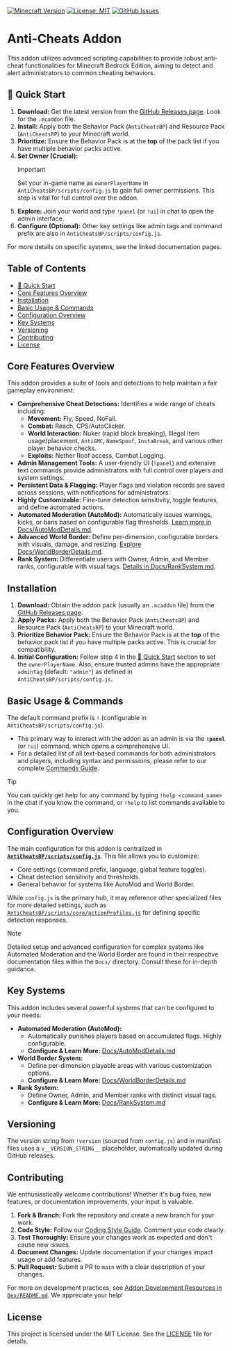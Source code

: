 [![Minecraft Version](https://img.shields.io/badge/Minecraft-1.21.90+-green)](https://www.minecraft.net/)
[![License: MIT](https://img.shields.io/badge/License-MIT-yellow.svg)](LICENSE)
[![GitHub Issues](https://img.shields.io/github/issues/SjnExe/AntiCheats?style=flat-square)](https://github.com/SjnExe/AntiCheats/issues)

# Anti-Cheats Addon

This addon utilizes advanced scripting capabilities to provide robust anti-cheat functionalities for Minecraft Bedrock Edition, aiming to detect and alert administrators to common cheating behaviors.

## 🚀 Quick Start

1.  **Download:** Get the latest version from the [GitHub Releases page](https://github.com/placeholder_username/placeholder_repo/releases). Look for the `.mcaddon` file.
2.  **Install:** Apply both the Behavior Pack (`AntiCheatsBP`) and Resource Pack (`AntiCheatsRP`) to your Minecraft world.
3.  **Prioritize:** Ensure the Behavior Pack is at the **top** of the pack list if you have multiple behavior packs active.
4.  **Set Owner (Crucial):**
    > [!IMPORTANT]
    > Set your in-game name as `ownerPlayerName` in `AntiCheatsBP/scripts/config.js` to gain full owner permissions. This step is vital for full control over the addon.
5.  **Explore:** Join your world and type `!panel` (or `!ui`) in chat to open the admin interface.
6.  **Configure (Optional):** Other key settings like admin tags and command prefix are also in `AntiCheatsBP/scripts/config.js`.

For more details on specific systems, see the linked documentation pages.

## Table of Contents
*   [🚀 Quick Start](#-quick-start)
*   [Core Features Overview](#core-features-overview)
*   [Installation](#installation)
*   [Basic Usage & Commands](#basic-usage--commands)
*   [Configuration Overview](#configuration-overview)
*   [Key Systems](#key-systems)
*   [Versioning](#versioning)
*   [Contributing](#contributing)
*   [License](#license)

## Core Features Overview

This addon provides a suite of tools and detections to help maintain a fair gameplay environment:

*   **Comprehensive Cheat Detections:** Identifies a wide range of cheats including:
    *   **Movement:** Fly, Speed, NoFall.
    *   **Combat:** Reach, CPS/AutoClicker.
    *   **World Interaction:** Nuker (rapid block breaking), Illegal Item usage/placement, `AntiGMC`, `NameSpoof`, `InstaBreak`, and various other player behavior checks.
    *   **Exploits:** Nether Roof access, Combat Logging.
*   **Admin Management Tools:** A user-friendly UI (`!panel`) and extensive text commands provide administrators with full control over players and system settings.
*   **Persistent Data & Flagging:** Player flags and violation records are saved across sessions, with notifications for administrators.
*   **Highly Customizable:** Fine-tune detection sensitivity, toggle features, and define automated actions.
*   **Automated Moderation (AutoMod):** Automatically issues warnings, kicks, or bans based on configurable flag thresholds. [Learn more in Docs/AutoModDetails.md](Docs/AutoModDetails.md).
*   **Advanced World Border:** Define per-dimension, configurable borders with visuals, damage, and resizing. [Explore Docs/WorldBorderDetails.md](Docs/WorldBorderDetails.md).
*   **Rank System:** Differentiate users with Owner, Admin, and Member ranks, configurable with visual tags. [Details in Docs/RankSystem.md](Docs/RankSystem.md).

## Installation

1.  **Download:** Obtain the addon pack (usually an `.mcaddon` file) from the [GitHub Releases page](https://github.com/placeholder_username/placeholder_repo/releases).
2.  **Apply Packs:** Apply both the Behavior Pack (`AntiCheatsBP`) and Resource Pack (`AntiCheatsRP`) to your Minecraft world.
3.  **Prioritize Behavior Pack:** Ensure the Behavior Pack is at the **top** of the behavior pack list if you have multiple packs active. This is crucial for compatibility.
4.  **Initial Configuration:** Follow step 4 in the [🚀 Quick Start](#-quick-start) section to set the `ownerPlayerName`. Also, ensure trusted admins have the appropriate `adminTag` (default: `"admin"`) as defined in `AntiCheatsBP/scripts/config.js`.

## Basic Usage & Commands

The default command prefix is `!` (configurable in `AntiCheatsBP/scripts/config.js`).
*   The primary way to interact with the addon as an admin is via the **`!panel`** (or `!ui`) command, which opens a comprehensive UI.
*   For a detailed list of all text-based commands for both administrators and players, including syntax and permissions, please refer to our complete [Commands Guide](Docs/Commands.md).

> [!TIP]
> You can quickly get help for any command by typing `!help <command_name>` in the chat if you know the command, or `!help` to list commands available to you.

## Configuration Overview

The main configuration for this addon is centralized in **[`AntiCheatsBP/scripts/config.js`](AntiCheatsBP/scripts/config.js)**. This file allows you to customize:
*   Core settings (command prefix, language, global feature toggles).
*   Cheat detection sensitivity and thresholds.
*   General behavior for systems like AutoMod and World Border.

While `config.js` is the primary hub, it may reference other specialized files for more detailed settings, such as [`AntiCheatsBP/scripts/core/actionProfiles.js`](AntiCheatsBP/scripts/core/actionProfiles.js) for defining specific detection responses.

> [!NOTE]
> Detailed setup and advanced configuration for complex systems like Automated Moderation and the World Border are found in their respective documentation files within the `Docs/` directory. Consult these for in-depth guidance.

## Key Systems

This addon includes several powerful systems that can be configured to your needs:

*   **Automated Moderation (AutoMod):**
    *   Automatically punishes players based on accumulated flags. Highly configurable.
    *   **Configure & Learn More:** [Docs/AutoModDetails.md](Docs/AutoModDetails.md)
*   **World Border System:**
    *   Define per-dimension playable areas with various customization options.
    *   **Configure & Learn More:** [Docs/WorldBorderDetails.md](Docs/WorldBorderDetails.md)
*   **Rank System:**
    *   Define Owner, Admin, and Member ranks with distinct visual tags.
    *   **Configure & Learn More:** [Docs/RankSystem.md](Docs/RankSystem.md)

## Versioning

The version string from `!version` (sourced from `config.js`) and in manifest files uses a `v__VERSION_STRING__` placeholder, automatically updated during GitHub releases.

## Contributing

We enthusiastically welcome contributions! Whether it's bug fixes, new features, or documentation improvements, your input is valuable.
1.  **Fork & Branch:** Fork the repository and create a new branch for your work.
2.  **Code Style:** Follow our [Coding Style Guide](Dev/CodingStyle.md). Comment your code clearly.
3.  **Test Thoroughly:** Ensure your changes work as expected and don't cause new issues.
4.  **Document Changes:** Update documentation if your changes impact usage or add features.
5.  **Pull Request:** Submit a PR to `main` with a clear description of your changes.

For more on development practices, see [Addon Development Resources in `Dev/README.md`](Dev/README.md). We appreciate your help!

## License

This project is licensed under the MIT License. See the [LICENSE](LICENSE) file for details.

